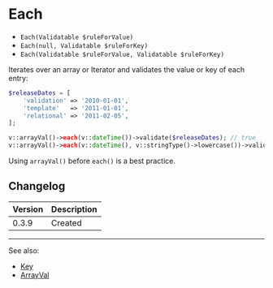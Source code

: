 # Each

- `Each(Validatable $ruleForValue)`
- `Each(null, Validatable $ruleForKey)`
- `Each(Validatable $ruleForValue, Validatable $ruleForKey)`

Iterates over an array or Iterator and validates the value or key
of each entry:

```php
$releaseDates = [
    'validation' => '2010-01-01',
    'template'   => '2011-01-01',
    'relational' => '2011-02-05',
];

v::arrayVal()->each(v::dateTime())->validate($releaseDates); // true
v::arrayVal()->each(v::dateTime(), v::stringType()->lowercase())->validate($releaseDates); // true
```

Using `arrayVal()` before `each()` is a best practice.

## Changelog

Version | Description
--------|-------------
  0.3.9 | Created

***
See also:

- [Key](Key.md)
- [ArrayVal](ArrayVal.md)
